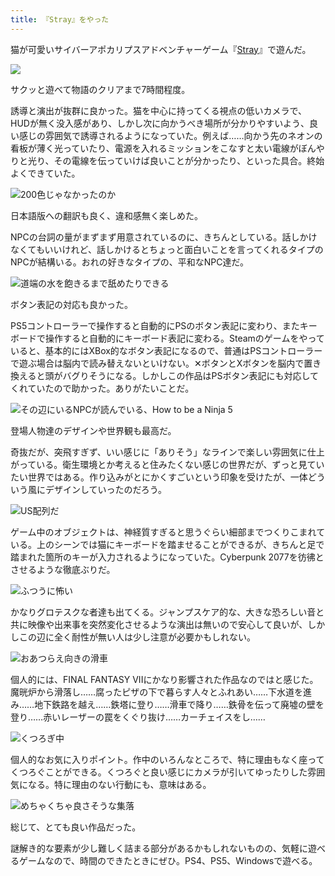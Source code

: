 ```yaml
---
title: 『Stray』をやった
---
```

猫が可愛いサイバーアポカリプスアドベンチャーゲーム『[Stray](https://store.steampowered.com/app/1332010/Stray/?l=japanese)』で遊んだ。

![](https://lh3.googleusercontent.com/cxLTDUoB3eb-1hQvVBBIXHRDtPpniiax_8auqbFqhzpa9jiIWfKK1UC8QatagknCYZr6EmzCkXWXQbftqgMIqJ_NO9Ek1P1ry1_yQQsr_kqEnmNmpbHQRENjCxR4UNitlKBO_If6MlJkw5mVyoshkV0)

サクッと遊べて物語のクリアまで7時間程度。

誘導と演出が抜群に良かった。猫を中心に持ってくる視点の低いカメラで、HUDが無く没入感があり、しかし次に向かうべき場所が分かりやすいよう、良い感じの雰囲気で誘導されるようになっていた。例えば……向かう先のネオンの看板が薄く光っていたり、電源を入れるミッションをこなすと太い電線がぼんやりと光り、その電線を伝っていけば良いことが分かったり、といった具合。終始よくできていた。

![](https://lh4.googleusercontent.com/1Aem69hvYyGzETFgK_BWl_75REyvOtg0LkWyjaA1HFJ_2aLry7g15zkwO24ZHi_dG3pSDBAGiSPVAzKCMUYJejD_1Xo-biGXZSr69XVg6kQByDgw7uGrW-nqXRDO7rNGx19C54dFFIdUj1U0Nt5FXVM "200色じゃなかったのか")

日本語版への翻訳も良く、違和感無く楽しめた。

NPCの台詞の量がまずまず用意されているのに、きちんとしている。話しかけなくてもいいけれど、話しかけるとちょっと面白いことを言ってくれるタイプのNPCが結構いる。おれの好きなタイプの、平和なNPC達だ。

![](https://lh3.googleusercontent.com/5DZzLz3s0dHzBEKde0M-9L21xiguSOxs_oDFkuPD66JWCqqkpOgFwfP9y5LTCDBDYJaDxGMLczIHjwvHhtTfr-oc5Vd8xmNIQYTApwzVJjtDN85XgNFYXn1TRb1-qERL8ld4FDC3xQ7I16mk1eSQz6k "道端の水を飽きるまで舐めたりできる")

ボタン表記の対応も良かった。

PS5コントローラーで操作すると自動的にPSのボタン表記に変わり、またキーボードで操作すると自動的にキーボード表記に変わる。Steamのゲームをやっていると、基本的にはXBox的なボタン表記になるので、普通はPSコントローラーで遊ぶ場合は脳内で読み替えないといけない。✕ボタンとXボタンを脳内で置き換えると頭がバグりそうになる。しかしこの作品はPSボタン表記にも対応してくれていたので助かった。ありがたいことだ。

![](https://lh5.googleusercontent.com/LyqQ12RxWK5_vqgJE3-qY-PUDARCx8XeGSfiC5J2SA2ncG9ZxU5lrDepO5QSrkZpFEz26I4x9cusDV_-jHV5BKl38UXTl7ZVzYeOrnWHT8F--uy0_brdVb0Ih0_vXa8AW8zQ563sy92UstCivr6VbTE "その辺にいるNPCが読んでいる、How to be a Ninja 5")

登場人物達のデザインや世界観も最高だ。

奇抜だが、突飛すぎず、いい感じに「ありそう」なラインで楽しい雰囲気に仕上がっている。衛生環境とか考えると住みたくない感じの世界だが、ずっと見ていたい世界ではある。作り込みがとにかくすごいという印象を受けたが、一体どういう風にデザインしていったのだろう。

![](https://lh4.googleusercontent.com/Gn5iJLieVxjMpGeFSqoz1GwFbfIqsTbJw8VCEYNw4hsDZpALeCXYoHxRLbLywTtlRwUokecqYs6tfstVYnaKFZ13y0uJubw_EjXWbzGCqMghsMo8KacBM4hHZbd1p7uQcZE7mFW0eTq--cxqmy2d8j0 "US配列だ")

ゲーム中のオブジェクトは、神経質すぎると思うぐらい細部までつくりこまれている。上のシーンでは猫にキーボードを踏ませることができるが、きちんと足で踏まれた箇所のキーが入力されるようになっていた。Cyberpunk 2077を彷彿とさせるような徹底ぶりだ。

![](https://lh4.googleusercontent.com/fy-3KM1iS5wq9U_IwhJbc5UwgDbqF8hsZQoBFEbz47FalfobWy2QeAZXrJc1pIa-Y3nlhrLPWrmMTz-E_1cvt_u1sj43kK3OxlkL-0TnYsXtcW5M_nAodRNC9NSlCHBIQBfSMlmowIA_G81SxU7E4-w "ふつうに怖い")

かなりグロテスクな者達も出てくる。ジャンプスケア的な、大きな恐ろしい音と共に映像や出来事を突然変化させるような演出は無いので安心して良いが、しかしこの辺に全く耐性が無い人は少し注意が必要かもしれない。

![](https://lh4.googleusercontent.com/E-3W4XeAuh94o4RleAYh1J70Z4XaZelWNXN8kpIXzXaqkN0HyonRgbueNV7Q-ixmPI1V_25UyzZMQ3WmDG9meSeSUT_v9AY8fWd_fFrkV2n7MNLtww2_zpwvbYrU_ELQF1QLAUQbIU-mZHSmxxc6Tx0 "おあつらえ向きの滑車")

個人的には、FINAL FANTASY VIIにかなり影響された作品なのではと感じた。魔晄炉から滑落し……腐ったピザの下で暮らす人々とふれあい……下水道を進み……地下鉄路を越え……鉄塔に登り……滑車で降り……鉄骨を伝って廃墟の壁を登り……赤いレーザーの罠をくぐり抜け……カーチェイスをし……

![](https://lh3.googleusercontent.com/fJ6D68H0Nher_GRDpoCk9nrhezYGhAQGc4WQTimnyjOsCJvpx-e6Cpf3j07B5XaQg0p3xfWVT1owlahuU-cPlvUQGgtRLHClou_OpGX953HIpdq3DRzxHNqcmgtgtVnL1T6FteBAz8Wja10fub82EE4 "くつろぎ中")

個人的なお気に入りポイント。作中のいろんなところで、特に理由もなく座ってくつろぐことができる。くつろぐと良い感じにカメラが引いてゆったりした雰囲気になる。特に理由のない行動にも、意味はある。

![](https://lh6.googleusercontent.com/3pWFNLpNv6_C6lbvxvHxBc_KXTmRbxEJgke-GdUFXsTVZMEXr1LHtrXFMsBJ_cApc-KdZqvZ0nfXjG93cvjO3QZcdWulCCSDOmMz7E_ICPlUC1-JN-i386k4_kH8OJJm2UkiPmnedqQjT09AF19_8x8 "めちゃくちゃ良さそうな集落")

総じて、とても良い作品だった。

謎解き的な要素が少し難しく詰まる部分があるかもしれないものの、気軽に遊べるゲームなので、時間のできたときにぜひ。PS4、PS5、Windowsで遊べる。
